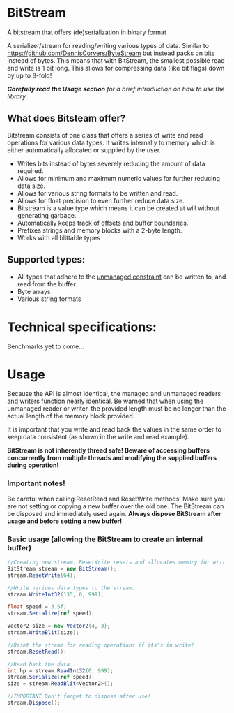 # BitStream
A bitstream that offers (de)serialization in binary format

A serializer/stream for reading/writing various types of data. Similar to https://github.com/DennisCorvers/ByteStream but instead packs on bits instead of bytes. This means that with BitStream, the smallest possible read and write is 1 bit long. This allows for compressing data (like bit flags) down by up to 8-fold!

*__Carefully read the Usage section__ for a brief introduction on how to use the library.*

## What does Bitsteam offer?
Bitstream consists of one class that offers a series of write and read operations for various data types. It writes internally to memory which is either automatically allocated or supplied by the user.

- Writes bits instead of bytes severely reducing the amount of data required.
- Allows for minimum and maximum numeric values for further reducing data size.
- Allows for various string formats to be written and read.
- Allows for float precision to even further reduce data size.
- Bitstream is a value type which means it can be created at will without generating garbage.
- Automatically keeps track of offsets and buffer boundaries.
- Prefixes strings and memory blocks with a 2-byte length.
- Works with all blittable types

## Supported types:
- All types that adhere to the [unmanaged constraint](https://docs.microsoft.com/en-us/dotnet/csharp/language-reference/builtin-types/unmanaged-types) can be written to, and read from the buffer.
- Byte arrays
- Various string formats


# Technical specifications:
Benchmarks yet to come...


# Usage

Because the API is almost identical, the managed and unmanaged readers and writers function nearly identical. Be warned that when using the unmanaged reader or writer, the provided length must be no longer than the actual length of the memory block provided.

It is important that you write and read back the values in the same order to keep data consistent (as shown in the write and read example).

**BitStream is not inherently thread safe! Beware of accessing buffers concurrently from multiple threads and modifying the supplied buffers during operation!**

### Important notes!

Be careful when calling ResetRead and ResetWrite methods! Make sure you are not setting or copying a new buffer over the old one. The BitStream can be disposed and immediately used again. **Always dispose BitStream after usage and before setting a new buffer!**

### Basic usage (allowing the BitStream to create an internal buffer)

```C#
//Creating new stream. ResetWrite resets and allocates memory for writing.
BitStream stream = new BitStream();
stream.ResetWrite(64);

//Write various data types to the stream.
stream.WriteInt32(135, 0, 999);

float speed = 3.5f;
stream.Serialize(ref speed);

Vector2 size = new Vector2(4, 3);
stream.WriteBlit(size);

//Reset the stream for reading operations if its's in write!
stream.ResetRead();

//Read back the data...
int hp = stream.ReadInt32(0, 999);
stream.Serialize(ref speed);
size = stream.ReadBlit<Vector2>();

//IMPORTANT Don't forget to dispose after use!
stream.Dispose();

```
